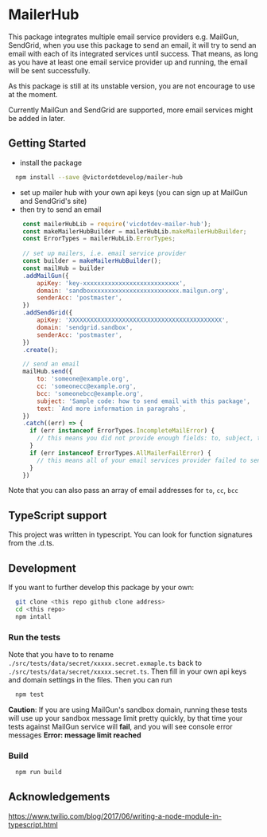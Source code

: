 # MailerHub
This package integrates multiple email service providers e.g. MailGun, SendGrid, when you use this package to send an email, it will try to send an email with each of its integrated services until success. That means, as long as you have at least one email service provider up and running, the email will be sent successfully.

As this package is still at its unstable version, you are not encourage to use at the moment.

Currently MailGun and SendGrid are supported, more email services might be added in later.

## Getting Started

 - install the package
  ```sh
    npm install --save @victordotdevelop/mailer-hub
  ```
 - set up mailer hub with your own api keys (you can sign up at MailGun and SendGrid's site)
 - then try to send an email
  ```javascript
      const mailerHubLib = require('vicdotdev-mailer-hub');
      const makeMailerHubBuilder = mailerHubLib.makeMailerHubBuilder;
      const ErrorTypes = mailerHubLib.ErrorTypes;
      
      // set up mailers, i.e. email service provider
      const builder = makeMailerHubBuilder();
      const mailHub = builder
      .addMailGun({
          apiKey: 'key-xxxxxxxxxxxxxxxxxxxxxxxxxxx',
          domain: 'sandboxxxxxxxxxxxxxxxxxxxxxxxxx.mailgun.org',
          senderAcc: 'postmaster',
      })
      .addSendGrid({
          apiKey: 'XXXXXXXXXXXXXXXXXXXXXXXXXXXXXXXXXXXXXXXXXXX',
          domain: 'sendgrid.sandbox',
          senderAcc: 'postmaster',
      })
      .create();

      // send an email
      mailHub.send({
          to: 'someone@example.org',
          cc: 'someonecc@example.org',
          bcc: 'someonebcc@example.org',
          subject: 'Sample code: how to send email with this package',
          text: `And more information in paragrahs`,
      })
      .catch((err) => {
        if (err instanceof ErrorTypes.IncompleteMailError) {
          // this means you did not provide enough fields: to, subject, text
        }
        if (err instanceof ErrorTypes.AllMailerFailError) {
          // this means all of your email services provider failed to send this email
        }
      })
  ```
Note that you can also pass an array of email addresses for `to`, `cc`, `bcc`

## TypeScript support
This project was written in typescript. You can look for function signatures from the .d.ts.

## Development

If you want to further develop this package by your own:

```sh
  git clone <this repo github clone address>
  cd <this repo>
  npm intall
```

### Run the tests
Note that you have to to rename `./src/tests/data/secret/xxxxx.secret.exmaple.ts` back to `./src/tests/data/secret/xxxxx.secret.ts`. Then fill in your own api keys and domain settings in the files. Then you can run

```sh
  npm test
```

__Caution__: If you are using MailGun's sandbox domain, running these tests will use up your sandbox message limit pretty quickly, by that time your tests against MailGun service will __fail__, and you will see console error messages  __Error: message limit reached__

### Build 
```sh
  npm run build
```

## Acknowledgements

https://www.twilio.com/blog/2017/06/writing-a-node-module-in-typescript.html
